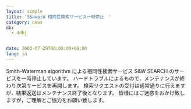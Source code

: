 ```yaml
---
layout: simple
title: 'S&amp;W 相同性検索サービス一時停止　'
category: news
db:
  - ddbj


date: 2003-07-29T00:00:00+09:00
lang: ja
---
```


Smith-Waterman algorithm による相同性検索サービス S&amp;W SEARCH のサービスを一時停止しています。 ハードトラブルによるもので，メンテナンスが終わり次第サービスを再開します。 検索リクエストの受付は通常通りに行えますが，結果返送はメンテナンス終了後となります。 皆様にはご迷惑をおかけ致しますが，ご理解とご協力をお願い致します。
